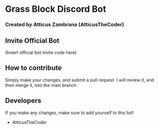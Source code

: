 # Grass Block Discord Bot

### Created by Atticus Zambrana (AtticusTheCoder)

## Invite Official Bot

(Insert official bot invite code here)

## How to contribute

Simply make your changes, and submit a pull request. I will review it, and then merge it, into the main branch

## Developers

If you make any changes, make sure to add yourself to this list!

* AtticusTheCoder